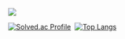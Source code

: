 <img src="https://capsule-render.vercel.app/api?type=Waving&color=0f4c81&height=300&section=header&text=Welcome&desc=Hello%20Kdonghs%20portfolio&fontSize=70&fontColor=f4f5f0&fontAlign=80&fontAlignY=40&descAlign=80&descAlignY=50" />

[![Solved.ac Profile](http://mazassumnida.wtf/api/generate_badge?boj=kimdhs)](https://solved.ac/kimdhs/)&nbsp;&nbsp;[![Top Langs](https://github-readme-stats.vercel.app/api/top-langs/?username=Kdonghs&layout=compact)](https://github.com/anuraghazra/github-readme-stats)
